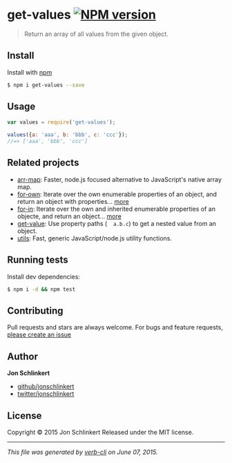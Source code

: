 # get-values [![NPM version](https://badge.fury.io/js/get-values.svg)](http://badge.fury.io/js/get-values)

> Return an array of all values from the given object.

## Install

Install with [npm](https://www.npmjs.com/)

```sh
$ npm i get-values --save
```

## Usage

```js
var values = require('get-values');

values({a: 'aaa', b: 'bbb', c: 'ccc'});
//=> ['aaa', 'bbb', 'ccc']
```

## Related projects

* [arr-map](https://github.com/jonschlinkert/arr-map): Faster, node.js focused alternative to JavaScript's native array map.
* [for-own](https://github.com/jonschlinkert/for-own): Iterate over the own enumerable properties of an object, and return an object with properties… [more](https://github.com/jonschlinkert/for-own)
* [for-in](https://github.com/jonschlinkert/for-in): Iterate over the own and inherited enumerable properties of an objecte, and return an object… [more](https://github.com/jonschlinkert/for-in)
* [get-value](https://github.com/jonschlinkert/get-value): Use property paths (`  a.b.c`) to get a nested value from an object.
* [utils](https://github.com/jonschlinkert/utils): Fast, generic JavaScript/node.js utility functions.

## Running tests

Install dev dependencies:

```sh
$ npm i -d && npm test
```

## Contributing

Pull requests and stars are always welcome. For bugs and feature requests, [please create an issue](https://github.com/jonschlinkert/get-values/issues/new)

## Author

**Jon Schlinkert**

+ [github/jonschlinkert](https://github.com/jonschlinkert)
+ [twitter/jonschlinkert](http://twitter.com/jonschlinkert)

## License

Copyright © 2015 Jon Schlinkert
Released under the MIT license.

***

_This file was generated by [verb-cli](https://github.com/assemble/verb-cli) on June 07, 2015._
